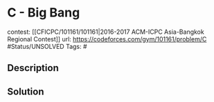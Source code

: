 # C - Big Bang

contest: [[CFICPC/101161/101161|2016-2017 ACM-ICPC Asia-Bangkok Regional Contest]]
url: https://codeforces.com/gym/101161/problem/C
#Status/UNSOLVED
Tags: #

## Description

## Solution


